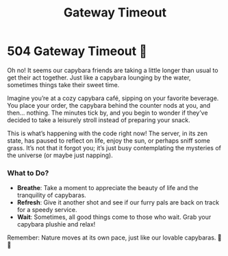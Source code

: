 ﻿---
category: 5xx
code: 504
cover: https://firebasestorage.googleapis.com/v0/b/capy-http.appspot.com/o/Capy-504-750x600.avif?alt=media
thumbnail: https://firebasestorage.googleapis.com/v0/b/capy-http.appspot.com/o/Capy-504-250x200.avif?alt=media
coverAlt: Gateway Timeout
description: Gateway Timeout
tags:
- 5xx
title: Gateway Timeout
---


# 504 Gateway Timeout 🦙

Oh no! It seems our capybara friends are taking a little longer than usual to get their act together. Just like a capybara lounging by the water, sometimes things take their sweet time. 

Imagine you’re at a cozy capybara café, sipping on your favorite beverage. You place your order, the capybara behind the counter nods at you, and then... nothing. The minutes tick by, and you begin to wonder if they’ve decided to take a leisurely stroll instead of preparing your snack. 

This is what’s happening with the code right now! The server, in its zen state, has paused to reflect on life, enjoy the sun, or perhaps sniff some grass. It’s not that it forgot you; it’s just busy contemplating the mysteries of the universe (or maybe just napping).

### What to Do?
- **Breathe**: Take a moment to appreciate the beauty of life and the tranquility of capybaras.
- **Refresh**: Give it another shot and see if our furry pals are back on track for a speedy service.
- **Wait**: Sometimes, all good things come to those who wait. Grab your capybara plushie and relax!

Remember: Nature moves at its own pace, just like our lovable capybaras. 🦙💤